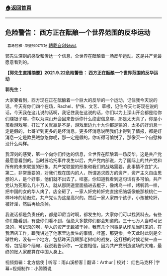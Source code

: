 ###  [:house:返回首頁](https://github.com/ourhimalayas/txt)
---


## 危险警告： 西方正在酝酿一个世界范围的反华运动
` 喜马拉雅-华盛顿DC农场` [轉載自GNews](https://gnews.org/zh-hans/1566364/)

郭先生深刻的感受和传达一个信息，全世界在酝酿着一场反华运动。这是共产党最愿意看到的。

**【郭先生直播摘要】****2021.9.22****危险警告： 西方正在酝酿一个世界范围的反华运动**

**郭先生：**

大家要看到，西方现在正在酝酿着一个巨大的反华的一个运动，记住我今天说的话。今天有你们四个在场，Rachel、铲侠、文艺、草根，记住今天七哥现在说的话，今天我在这儿说的话啊，我记住我在这说的话，你们以为上深山开会都是给你们赚银子哪，你以为深山开会回来告诉你什么绝密信息哪，那是太天真了，你是小孩看游戏哪，打过了关就赢是不是，游戏里边九十九你都是输的，太多的好消息一定是假的，七哥听到更多的是坏消息，更多坏消息说明我们才得到了情报，都是好消息一定是欺民贼忽悠你呢，那一定是假的，你听得可愉悦了，那像买一个自慰棒没什么两样。

我深刻的感受，第一个向你们传达的信息，全世界在酝酿着一场反华。这是共产党最愿意看到的。当时苏哈托事件发生以后，共产党内部说，为了国际上的共产党和所有的未来联盟的形象，共产党联盟的形象和我们的战略需要，此事情不宜扩大。第二，非常重要的，对我们现在国内的人，所谓追求西方的资产，资产主义自由思想的人，是个好事，他们就不出去了。哇塞，你知道我看到这句话有多可怕，共产党认为死那么几十万人，就从那阴道里面插进去棍子，像烤鸟一样，烤鹌鹑一样，把中国的女的华人烤了，店全砸了，一家人奸完轮奸完直接把脑袋像敲那核桃仁一样咔咔的给敲烂，共产党认为这是高兴的。然后一家人家四个孩子，小孩被轮奸，被奸淫，然后再给杀掉。

我说话都是负责任的，都是印尼当时啊，都发生的，大家你们可以找资料去。有些你们能看到，有些你们看不到，但绝大多数你们都会知道的。三十七万人当时可记录的，可记录的啊，华人的资产无数被干掉，我有几个同事是从印尼当时来的，在我酒店工作，跟我讲述了他家里边发生的事情，哇塞，那更惨。今天此时此刻是全球性的，没有一个地方，包括昨天我跟那老挝咱的战友，这打榜的时候老挝一直一榜，包括那个缅甸，我说我告诉你，一定要相信，因为共产党制造这场的灾难，最终的账人家都算在中国人身上。

视频剪辑：北方信使 | 听写：雨山溪桥客 | 翻译：Arthur | 校对： 红色马克杯 |字幕+视频制作：小腾腾说

